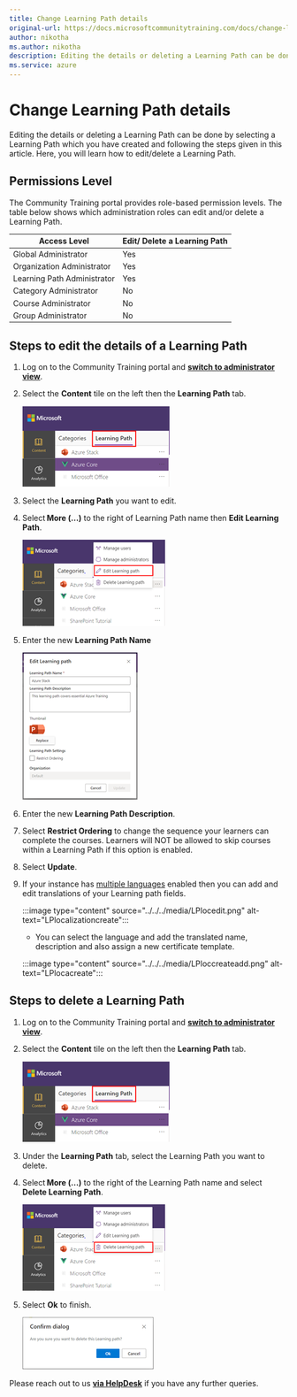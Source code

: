 ```yaml
---
title: Change Learning Path details
original-url: https://docs.microsoftcommunitytraining.com/docs/change-learning-path-details
author: nikotha
ms.author: nikotha
description: Editing the details or deleting a Learning Path can be done by selecting a Learning Path which you have created and following the steps given in this article.
ms.service: azure
---
```


# Change Learning Path details

Editing the details or deleting a Learning Path can be done by selecting a Learning Path which you have created and following the steps given in this article.
Here, you will learn how to edit/delete a Learning Path.

## Permissions Level

The Community Training portal provides role-based permission levels. The table below shows which administration roles can edit and/or delete a Learning Path.

| Access Level  | Edit/ Delete a Learning Path |
| --- | --- |
| Global Administrator | Yes |
| Organization Administrator | Yes |
| Learning Path Administrator | Yes |
| Category Administrator | No |
| Course Administrator | No |
| Group Administrator | No |

## Steps to edit the details of a Learning Path

1. Log on to the Community Training portal and [**switch to administrator view**](../../../get-started/step-by-step-configuration-guide.md#step-2--switch-to-administrator-view-of-the-portal).

1. Select the **Content** tile on the left then the **Learning Path** tab.

    ![Click Learning Path from Content](../../../media/image%28388%29.png)

1. Select the **Learning Path** you want to edit.

1. Select **More (…)** to the right of Learning Path name then **Edit Learning Path**.

    ![Edit Learning Path](../../../media/image%28409%29.png)

1. Enter the new **Learning Path Name**

    ![Learning Path Name](../../../media/image%28410%29.png)

1. Enter the new **Learning Path Description**.

1. Select **Restrict Ordering** to change the sequence your learners can complete the courses. Learners will NOT be allowed to skip courses within a Learning Path if this option is enabled.

1. Select **Update**.

1. If your instance has [multiple languages](../../../settings/customize-languages-for-the-learners-on-the-platform.md#customize-languages-on-the-platform) enabled then you can add and edit translations of your Learning path fields.

    :::image type="content" source="../../../media/LPlocedit.png" alt-text="LPlocalizationcreate":::

    * You can select the language and add the translated name, description and also assign a new certificate template.

    :::image type="content" source="../../../media/LPloccreateadd.png" alt-text="LPlocacreate":::

## Steps to delete a Learning Path

1. Log on to the Community Training portal and [**switch to administrator view**](../../../get-started/step-by-step-configuration-guide.md#step-2--switch-to-administrator-view-of-the-portal).

1. Select the **Content** tile on the left then the **Learning Path** tab.

    ![Click Learning Path](../../../media/image%28388%29.png)

1. Under the **Learning Path** tab, select the Learning Path you want to delete.

1. Select **More (…)** to the right of the Learning Path name and select **Delete Learning Path**.

    ![Delete Learning Path](../../../media/image%28411%29.png)

1. Select **Ok** to finish.

    ![Click OK](../../../media/image%28412%29.png)


Please reach out to us [**via HelpDesk**](https://aka.ms/cthelpdesk) if you have any further queries.
